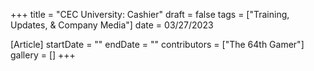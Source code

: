 +++
title = "CEC University: Cashier"
draft = false
tags = ["Training, Updates, & Company Media"]
date = 03/27/2023

[Article]
startDate = ""
endDate = ""
contributors = ["The 64th Gamer"]
gallery = []
+++

